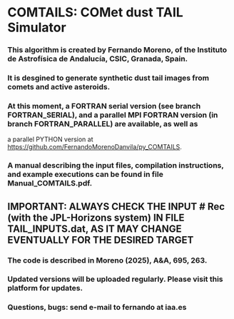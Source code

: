 # COMTAILS: COMet dust TAIL Simulator
### This algorithm is created by **Fernando Moreno**, of the Instituto de Astrofísica de Andalucía, CSIC, Granada, Spain.
### It is desgined to generate synthetic dust tail images from comets and active asteroids.
### At this moment, a FORTRAN serial version (see branch FORTRAN_SERIAL), and a parallel MPI FORTRAN version (in branch FORTRAN_PARALLEL) are available, as well as   
a parallel PYTHON version at https://github.com/FernandoMorenoDanvila/py_COMTAILS.
### A manual describing the input files, compilation instructions, and example executions can be found in file Manual_COMTAILS.pdf. 
##  IMPORTANT: ALWAYS CHECK THE INPUT # Rec (with the JPL-Horizons system) IN FILE TAIL_INPUTS.dat, AS IT MAY CHANGE EVENTUALLY FOR THE DESIRED TARGET
### The code is described in Moreno (2025), A&A, 695, 263.
### Updated versions will be uploaded regularly. Please visit this platform for updates.
### Questions, bugs: send e-mail to fernando at iaa.es
